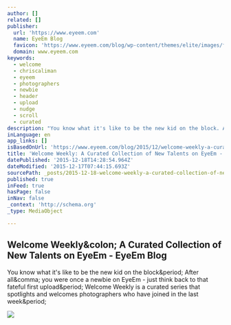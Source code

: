 ```yaml
---
author: []
related: []
publisher:
  url: 'https://www.eyeem.com'
  name: EyeEm Blog
  favicon: 'https://www.eyeem.com/blog/wp-content/themes/elite/images/favicon.ico'
  domain: www.eyeem.com
keywords:
  - welcome
  - chriscaliman
  - eyeem
  - photographers
  - newbie
  - header
  - upload
  - nudge
  - scroll
  - curated
description: "You know what it's like to be the new kid on the block. After all, you were once a newbie on EyeEm - just think back to that fateful first upload. Welcome Weekly is a curated series that spotlights and welcomes photographers who have joined in the last week."
inLanguage: en
app_links: []
isBasedOnUrl: 'https://www.eyeem.com/blog/2015/12/welcome-weekly-a-curated-collection-of-new-talents-on-eyeem-8/?inApp=false&utm_source=inapp&utm_medium=feed&utm_campaign=Welcome_Weekly__A_Curated_Collection_of_New_Talents_on_EyeEm&utm_content=global'
title: 'Welcome Weekly: A Curated Collection of New Talents on EyeEm - EyeEm Blog'
datePublished: '2015-12-18T14:28:54.964Z'
dateModified: '2015-12-17T07:44:15.693Z'
sourcePath: _posts/2015-12-18-welcome-weekly-a-curated-collection-of-new-talents-on-eyeem.md
published: true
inFeed: true
hasPage: false
inNav: false
_context: 'http://schema.org'
_type: MediaObject

---
```

<article style=""><h1>Welcome Weekly&amp;colon; A Curated Collection of New Talents on EyeEm - EyeEm Blog</h1><p>You know what it's like to be the new kid on the block&amp;period; After all&amp;comma; you were once a newbie on EyeEm - just think back to that fateful first upload&amp;period; Welcome Weekly is a curated series that spotlights and welcomes photographers who have joined in the last week&amp;period;</p><img src="https://cdn-www.eyeem.com/blog/wp-content/uploads/2015/12/eyeem-77494207.jpg" /></article>